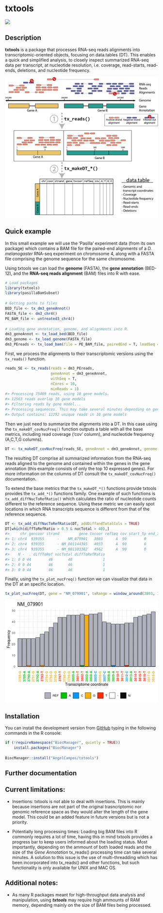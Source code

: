 
# txtools

<!-- badges: start -->

[![](https://img.shields.io/badge/devel%20version-0.0.4-blue.svg)](https://github.com/AngelCampos/txtools)
<!-- badges: end -->

## Description

**txtools** is a package that processes RNA-seq reads alignments into
transcriptomic-oriented objects, focusing on data.tables (DT). This
enables a quick and simplified analysis, to closely inspect summarized
RNA-seq data per transcript, at nucleotide resolution, i.e. coverage,
read-starts, read-ends, deletions, and nucleotide frequency.

![mainFunctions](man/figures/readme_1.png)

## Quick example

In this small example we will use the ‘Pasilla’ experiment data (from
its own package) which contains a BAM file for the paired-end alignments
of a *D. melanogaster* RNA-seq experiment on chromosome 4, along with a
FASTA file comprising the genome sequence for the same chromosome.

Using txtools we can load the **genome** (FASTA), the **gene
annotation** (BED-12), and the **RNA-seq reads alignment** (BAM) files
into R with ease.

``` r
# Load packages
library(txtools)
library(pasillaBamSubset)

# Getting paths to files
BED_file <- tx_dm3_geneAnnot()
FASTA_file <- dm3_chr4()
PE_BAM_file <- untreated3_chr4()

# Loading gene annotation, genome, and alignments into R.
dm3_geneAnnot <- tx_load_bed(BED_file)
dm3_genome <- tx_load_genome(FASTA_file)
dm3_PEreads <- tx_load_bam(file = PE_BAM_file, pairedEnd = T, loadSeq = T)
```

First, we process the alignments to their transcriptomic versions using
the `tx_reads()` function.

``` r
reads_SE <- tx_reads(reads = dm3_PEreads, 
                     geneAnnot = dm3_geneAnnot, 
                     withSeq = T, 
                     nCores = 10, 
                     minReads = 1)
#> Processing 75409 reads, using 10 gene models. 
#> 12563 reads overlap 10 gene models 
#> Filtering reads by gene model... 
#> Processing sequences. This may take several minutes depending on geneAnnot size ... 
#> Output contains: 12252 unique reads in 10 gene models
```

Then we just need to summarize the alignments into a DT. In this case
using the `tx_makeDT_covNucFreq()` function outputs a table with all the
base metrics, including read coverage (‘cov’ column), and nucleotide
frequency (A,C,T,G columns).

``` r
DT <- tx_makeDT_covNucFreq(reads_SE, geneAnnot = dm3_geneAnnot, genome = dm3_genome)
```

The resulting DT comprise all summarized information from the RNA-seq
reads aligned to the genome and contained within the genes in the gene
annotation (this example consists of only the top 10 expressed genes).
For more information on the columns of DT consult the
`tx_makeDT_covNucFreq()` documentation.

To extend the base metrics that the `tx_makeDT_*()` functions provide
txtools provides the `tx_add_*()` functions family. One example of such
functions is `tx_add_diffNucToRefRatio()` which calculates the ratio of
nucleotide counts different to the reference sequence. Using these
metric we can easily spot locations in which RNA transcripts sequence is
different from that of the reference sequence.

``` r
DT <- tx_add_diffNucToRefRatio(DT, addDiffandTotalCols = TRUE)
DT[which(diffToRefRatio > 0.5 & nucTotal > 40),]
#>     chr gencoor strand         gene txcoor refSeq cov start_5p end_3p A C  G T
#> 1: chr4  939355      -    NM_079901   3803      A  90        0      0 0 0 46 0
#> 2: chr4  939355      - NM_001144385   4033      A  90        0      0 0 0 46 0
#> 3: chr4  939355      - NM_001103382   4562      A  90        0      0 0 0 46 0
#>    N -  . diffToRef nucTotal diffToRefRatio
#> 1: 0 0 44        46       46              1
#> 2: 0 0 44        46       46              1
#> 3: 0 0 44        46       46              1
```

Finally, using the `tx_plot_nucFreq()` function we can visualize that
data in the DT at an specific location.

``` r
tx_plot_nucFreq(DT, gene = "NM_079901", txRange = window_around(3803, 15))
```

![](man/figures/README-plotNucFreq-1.png)<!-- -->

## Installation

You can install the development version from
[GitHub](https://github.com/AngelCampos/txtools) typing in the following
commands in the R console:

``` r
if (!requireNamespace("BiocManager", quietly = TRUE))
    install.packages("BiocManager")

BiocManager::install("AngelCampos/txtools")
```

## Further documentation

## Current limitations:

  - Insertions: txtools is not able to deal with insertions. This is
    mainly because insertions are not part of the original
    trasncriptomic nor genomic reference space as they would alter the
    length of the gene model. This could be an added feature in future
    versions but is not a priority.

  - Potentially long processing times: Loading big BAM files into R
    commonly requires a lot of time, having this in mind txtools
    provides a progress bar to keep users informed about the loading
    status. Most importantly, depending on the ammount of both loaded
    reads and the size of the *Gene Annotation* tx\_reads() processing
    time can take several minutes. A solution to this issue is the use
    of multi-threadding which has been incorporated into tx\_reads() and
    other functions, but such functionality is only available for UNIX
    and MAC OS.

## Additional notes:

  - As many R packages meant for high-throughput data analysis and
    manipulation, using ***txtools*** may require high ammounts of RAM
    memory, depending mainly on the size of BAM files being processed.
